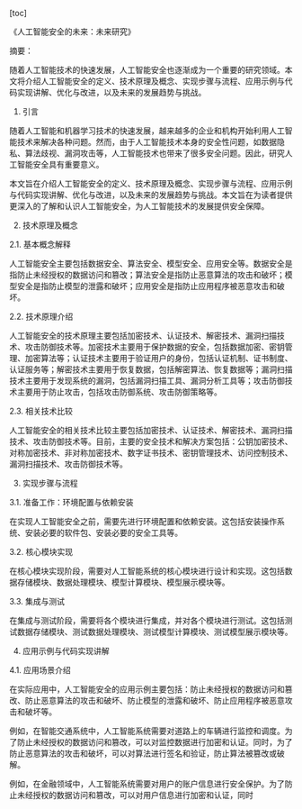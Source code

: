 
[toc]                    
                
                
《人工智能安全的未来：未来研究》

摘要：

随着人工智能技术的快速发展，人工智能安全也逐渐成为一个重要的研究领域。本文将介绍人工智能安全的定义、技术原理及概念、实现步骤与流程、应用示例与代码实现讲解、优化与改进，以及未来的发展趋势与挑战。

1. 引言

随着人工智能和机器学习技术的快速发展，越来越多的企业和机构开始利用人工智能技术来解决各种问题。然而，由于人工智能技术本身的安全性问题，如数据隐私、算法歧视、漏洞攻击等，人工智能技术也带来了很多安全问题。因此，研究人工智能安全具有重要意义。

本文旨在介绍人工智能安全的定义、技术原理及概念、实现步骤与流程、应用示例与代码实现讲解、优化与改进，以及未来的发展趋势与挑战。本文旨在为读者提供更深入的了解和认识人工智能安全，为人工智能技术的发展提供安全保障。

2. 技术原理及概念

2.1. 基本概念解释

人工智能安全主要包括数据安全、算法安全、模型安全、应用安全等。数据安全是指防止未经授权的数据访问和篡改；算法安全是指防止恶意算法的攻击和破坏；模型安全是指防止模型的泄露和破坏；应用安全是指防止应用程序被恶意攻击和破坏。

2.2. 技术原理介绍

人工智能安全的技术原理主要包括加密技术、认证技术、解密技术、漏洞扫描技术、攻击防御技术等。加密技术主要用于保护数据的安全，包括数据加密、密钥管理、加密算法等；认证技术主要用于验证用户的身份，包括认证机制、证书制度、认证服务等；解密技术主要用于恢复数据，包括解密算法、恢复数据等；漏洞扫描技术主要用于发现系统的漏洞，包括漏洞扫描工具、漏洞分析工具等；攻击防御技术主要用于防止攻击，包括攻击防御系统、攻击防御策略等。

2.3. 相关技术比较

人工智能安全的相关技术比较主要包括加密技术、认证技术、解密技术、漏洞扫描技术、攻击防御技术等。目前，主要的安全技术和解决方案包括：公钥加密技术、对称加密技术、非对称加密技术、数字证书技术、密钥管理技术、访问控制技术、漏洞扫描技术、攻击防御技术等。

3. 实现步骤与流程

3.1. 准备工作：环境配置与依赖安装

在实现人工智能安全之前，需要先进行环境配置和依赖安装。这包括安装操作系统、安装必要的软件包、安装必要的安全工具等。

3.2. 核心模块实现

在核心模块实现阶段，需要对人工智能系统的核心模块进行设计和实现。这包括数据存储模块、数据处理模块、模型计算模块、模型展示模块等。

3.3. 集成与测试

在集成与测试阶段，需要将各个模块进行集成，并对各个模块进行测试。这包括测试数据存储模块、测试数据处理模块、测试模型计算模块、测试模型展示模块等。

4. 应用示例与代码实现讲解

4.1. 应用场景介绍

在实际应用中，人工智能安全的应用示例主要包括：防止未经授权的数据访问和篡改、防止恶意算法的攻击和破坏、防止模型的泄露和破坏、防止应用程序被恶意攻击和破坏等。

例如，在智能交通系统中，人工智能系统需要对道路上的车辆进行监控和调度。为了防止未经授权的数据访问和篡改，可以对监控数据进行加密和认证。同时，为了防止恶意算法的攻击和破坏，可以对算法进行签名和验证，防止算法被篡改或破解。

例如，在金融领域中，人工智能系统需要对用户的账户信息进行安全保护。为了防止未经授权的数据访问和篡改，可以对用户信息进行加密和认证，同时

